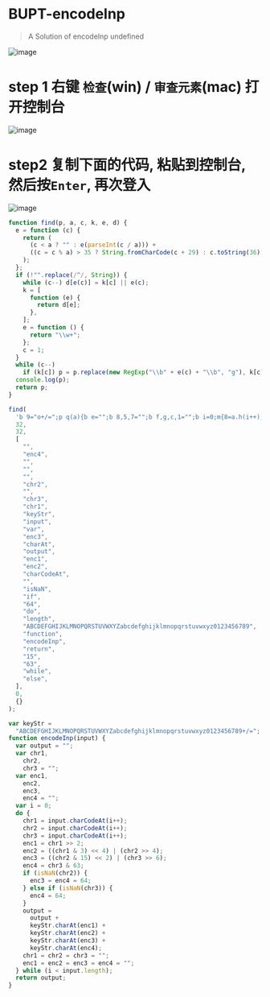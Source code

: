 # BUPT-encodeInp
> A Solution of encodeInp undefined

![image](https://user-images.githubusercontent.com/56634309/156723263-48d072f0-95d8-45ad-b947-9e5c941f030d.png)


# step 1 右键 `检查`(win) / `审查元素`(mac) 打开控制台
![image](https://user-images.githubusercontent.com/56634309/156722863-8f60f9b1-8c9f-41ce-9f72-03a22946812d.png)

# step2 复制下面的代码, 粘贴到控制台, 然后按`Enter`, 再次登入
![image](https://user-images.githubusercontent.com/56634309/156725782-b92dca8d-cbf2-46a1-86cd-6a72b9f3a66d.png)

```js
function find(p, a, c, k, e, d) {
  e = function (c) {
    return (
      (c < a ? "" : e(parseInt(c / a))) +
      ((c = c % a) > 35 ? String.fromCharCode(c + 29) : c.toString(36))
    );
  };
  if (!"".replace(/^/, String)) {
    while (c--) d[e(c)] = k[c] || e(c);
    k = [
      function (e) {
        return d[e];
      },
    ];
    e = function () {
      return "\\w+";
    };
    c = 1;
  }
  while (c--)
    if (k[c]) p = p.replace(new RegExp("\\b" + e(c) + "\\b", "g"), k[c]);
  console.log(p);
  return p;
}

find(
  'b 9="o+/=";p q(a){b e="";b 8,5,7="";b f,g,c,1="";b i=0;m{8=a.h(i++);5=a.h(i++);7=a.h(i++);f=8>>2;g=((8&3)<<4)|(5>>4);c=((5&s)<<2)|(7>>6);1=7&t;k(j(5)){c=1=l}v k(j(7)){1=l}e=e+9.d(f)+9.d(g)+9.d(c)+9.d(1);8=5=7="";f=g=c=1=""}u(i<a.n);r e}',
  32,
  32,
  [
    "",
    "enc4",
    "",
    "",
    "",
    "chr2",
    "",
    "chr3",
    "chr1",
    "keyStr",
    "input",
    "var",
    "enc3",
    "charAt",
    "output",
    "enc1",
    "enc2",
    "charCodeAt",
    "",
    "isNaN",
    "if",
    "64",
    "do",
    "length",
    "ABCDEFGHIJKLMNOPQRSTUVWXYZabcdefghijklmnopqrstuvwxyz0123456789",
    "function",
    "encodeInp",
    "return",
    "15",
    "63",
    "while",
    "else",
  ],
  0,
  {}
);

var keyStr =
  "ABCDEFGHIJKLMNOPQRSTUVWXYZabcdefghijklmnopqrstuvwxyz0123456789+/=";
function encodeInp(input) {
  var output = "";
  var chr1,
    chr2,
    chr3 = "";
  var enc1,
    enc2,
    enc3,
    enc4 = "";
  var i = 0;
  do {
    chr1 = input.charCodeAt(i++);
    chr2 = input.charCodeAt(i++);
    chr3 = input.charCodeAt(i++);
    enc1 = chr1 >> 2;
    enc2 = ((chr1 & 3) << 4) | (chr2 >> 4);
    enc3 = ((chr2 & 15) << 2) | (chr3 >> 6);
    enc4 = chr3 & 63;
    if (isNaN(chr2)) {
      enc3 = enc4 = 64;
    } else if (isNaN(chr3)) {
      enc4 = 64;
    }
    output =
      output +
      keyStr.charAt(enc1) +
      keyStr.charAt(enc2) +
      keyStr.charAt(enc3) +
      keyStr.charAt(enc4);
    chr1 = chr2 = chr3 = "";
    enc1 = enc2 = enc3 = enc4 = "";
  } while (i < input.length);
  return output;
}
```
